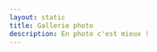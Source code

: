 ```yaml
---
layout: static
title: Gallerie photo
description: En photo c'est mieux !
---
```


<div id="galleria"></div>